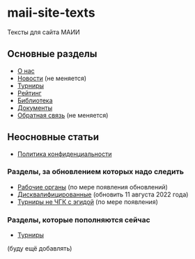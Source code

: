 # maii-site-texts
Тексты для сайта МАИИ

## Основные разделы
- [О нас](https://github.com/nfarukshin/maii-site-texts/blob/main/main/about.md)
- [Новости](https://www.maii.li/news) (не меняется)
- [Турниры](https://github.com/nfarukshin/maii-site-texts/blob/main/main/tournaments.md)
- [Рейтинг](https://github.com/nfarukshin/maii-site-texts/blob/main/main/rating.md)
- [Библиотека](https://github.com/nfarukshin/maii-site-texts/blob/main/main/library.md) 
- [Документы](https://github.com/nfarukshin/maii-site-texts/blob/main/main/documents.md)
- [Обратная связь](https://www.maii.li/contact) (не меняется)

## Неосновные статьи
- [Политика конфиденциальности](https://github.com/nfarukshin/maii-site-texts/blob/main/other/privacy.md)

### Разделы, за обновлением которых надо следить
- [Рабочие органы](https://github.com/nfarukshin/maii-site-texts/blob/main/about/who.md) (по мере появления обновлений)
- [Дисквалифицированные](https://github.com/nfarukshin/maii-site-texts/blob/main/workgroups/disqual.md) (обновить 11 августа 2022 года)
- [Турниры не ЧГК с эгидой](https://github.com/nfarukshin/maii-site-texts/blob/main/tournaments/aegis.md) (по мере появления)

### Разделы, которые пополняются сейчас
- [Турниры](https://github.com/nfarukshin/maii-site-texts/tree/main/tournaments)

(буду ещё добавлять)
